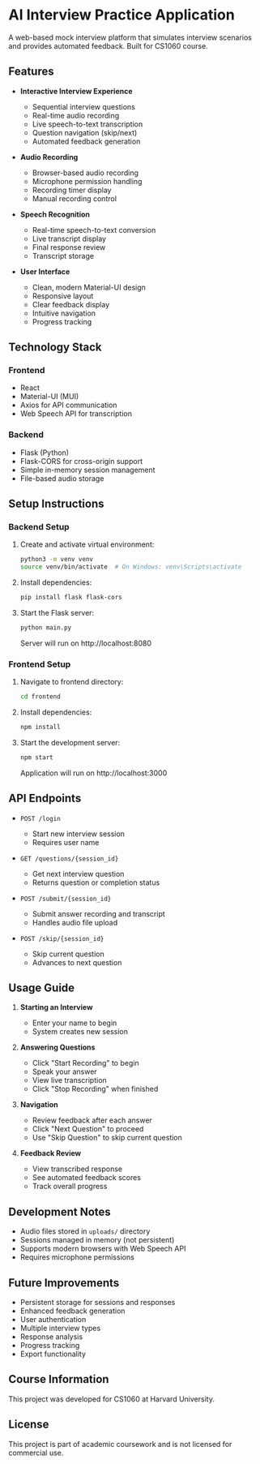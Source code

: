 # AI Interview Practice Application

A web-based mock interview platform that simulates interview scenarios and provides automated feedback. Built for CS1060 course.

## Features

- **Interactive Interview Experience**
  - Sequential interview questions
  - Real-time audio recording
  - Live speech-to-text transcription
  - Question navigation (skip/next)
  - Automated feedback generation

- **Audio Recording**
  - Browser-based audio recording
  - Microphone permission handling
  - Recording timer display
  - Manual recording control

- **Speech Recognition**
  - Real-time speech-to-text conversion
  - Live transcript display
  - Final response review
  - Transcript storage

- **User Interface**
  - Clean, modern Material-UI design
  - Responsive layout
  - Clear feedback display
  - Intuitive navigation
  - Progress tracking

## Technology Stack

### Frontend
- React
- Material-UI (MUI)
- Axios for API communication
- Web Speech API for transcription

### Backend
- Flask (Python)
- Flask-CORS for cross-origin support
- Simple in-memory session management
- File-based audio storage

## Setup Instructions

### Backend Setup
1. Create and activate virtual environment:
   ```bash
   python3 -m venv venv
   source venv/bin/activate  # On Windows: venv\Scripts\activate
   ```

2. Install dependencies:
   ```bash
   pip install flask flask-cors
   ```

3. Start the Flask server:
   ```bash
   python main.py
   ```
   Server will run on http://localhost:8080

### Frontend Setup
1. Navigate to frontend directory:
   ```bash
   cd frontend
   ```

2. Install dependencies:
   ```bash
   npm install
   ```

3. Start the development server:
   ```bash
   npm start
   ```
   Application will run on http://localhost:3000

## API Endpoints

- `POST /login`
  - Start new interview session
  - Requires user name

- `GET /questions/{session_id}`
  - Get next interview question
  - Returns question or completion status

- `POST /submit/{session_id}`
  - Submit answer recording and transcript
  - Handles audio file upload

- `POST /skip/{session_id}`
  - Skip current question
  - Advances to next question

## Usage Guide

1. **Starting an Interview**
   - Enter your name to begin
   - System creates new session

2. **Answering Questions**
   - Click "Start Recording" to begin
   - Speak your answer
   - View live transcription
   - Click "Stop Recording" when finished

3. **Navigation**
   - Review feedback after each answer
   - Click "Next Question" to proceed
   - Use "Skip Question" to skip current question

4. **Feedback Review**
   - View transcribed response
   - See automated feedback scores
   - Track overall progress

## Development Notes

- Audio files stored in `uploads/` directory
- Sessions managed in memory (not persistent)
- Supports modern browsers with Web Speech API
- Requires microphone permissions

## Future Improvements

- Persistent storage for sessions and responses
- Enhanced feedback generation
- User authentication
- Multiple interview types
- Response analysis
- Progress tracking
- Export functionality

## Course Information

This project was developed for CS1060 at Harvard University.

## License

This project is part of academic coursework and is not licensed for commercial use.
